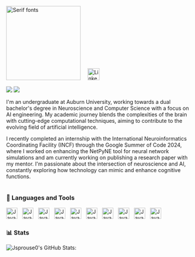 
<a href="https://www.fontspace.com/category/serif"><img src="https://see.fontimg.com/api/rf5/OVoWO/NDQ0MmVhNTQyZjljNDk2OWFmZDIyZjM3ZmRjYjQ5ZjEudHRm/SmFjb2IgU3Byb3VzZQ/aloevera.png?r=fs&h=65&w=1000&fg=9F31E8&bg=FFFFFF&tb=1&s=65" width="200px" alt="Serif fonts" center="true"></a>
<a href="https://www.linkedin.com/in/jacob-sprouse-590a71255/"><img style="padding-left:15px;" width="32px" alt="LinkedIn" title="LinkedIn" src="https://i.imgur.com/yRpa1dQ.png"/></a>
&#8287;&#8287;&#8287;&#8287;&#8287;


<img src="https://readme-typing-svg.demolab.com?font=Fira+Code&pause=1000&color=A813F7&width=440&height=45&center=true&lines=AI+Engineer;NetPyNE+Developer;Dual+Bachelor+Computer+Science%2FNeuroscience;Google+Summer+of+Code+2024+Contributor)](https://git.io/typing-svg)" />

<img src="https://readme-typing-svg.demolab.com/?lines=AI%20Engineer;NetPyNE%20Developer; Dual%20Bachelors%20Computer%20Science%2FNeuroscience;Google%20Summer%20of%20Code%20Contributor&font=Fira%20Code&center=true&width=440&height=45&color=f75c7e&vCenter=true&pause=1000&size=22" />

I'm an undergraduate at Auburn University, working towards a dual bachelor's degree in Neuroscience and Computer Science with a focus on AI engineering. My academic journey blends the complexities of the brain with cutting-edge computational techniques, aiming to contribute to the evolving field of artificial intelligence.

I recently completed an internship with the International Neuroinformatics Coordinating Facility (INCF) through the Google Summer of Code 2024, where I worked on enhancing the NetPyNE tool for neural network simulations and am currently working on publishing a research paper with my mentor. I'm passionate about the intersection of neuroscience and AI, constantly exploring how technology can mimic and enhance cognitive functions.

#

### 🧰 Languages and Tools

  <img align="left" alt="Java" width ="30px" style="padding-right:10px;" src="https://cdn.jsdelivr.net/gh/devicons/devicon/icons/java/java-original.svg"/>
  <img align="left" alt="Java" width ="30px" style="padding-right:10px;" src="https://cdn.jsdelivr.net/gh/devicons/devicon/icons/python/python-plain.svg"/>
  <img align="left" alt="Java" width ="30px" style="padding-right:10px;" src="https://cdn.jsdelivr.net/gh/devicons/devicon/icons/cplusplus/cplusplus-line.svg"/>
  <img align="left" alt="Java" width ="30px" style="padding-right:10px;" src="https://cdn.jsdelivr.net/gh/devicons/devicon/icons/git/git-original.svg"/>
  <img align="left" alt="Java" width ="30px" style="padding-right:10px;" src="https://cdn.jsdelivr.net/gh/devicons/devicon/icons/linux/linux-original.svg"/>
  <img align="left" alt="Java" width ="30px" style="padding-right:10px;" src="https://cdn.jsdelivr.net/gh/devicons/devicon/icons/html5/html5-plain.svg"/>
  <img align="left" alt="Java" width ="30px" style="padding-right:10px;" src="https://cdn.jsdelivr.net/gh/devicons/devicon/icons/css3/css3-plain.svg"/>
  <img align="left" alt="Java" width ="30px" style="padding-right:10px;" src="https://cdn.jsdelivr.net/gh/devicons/devicon/icons/bash/bash-original.svg"/>
  <img align="left" alt="Java" width ="30px" style="padding-right:10px;" src="https://cdn.jsdelivr.net/gh/devicons/devicon/icons/react/react-original.svg"/>
  <img align="left" alt="Java" width ="30px" style="padding-right:10px;" src="https://cdn.jsdelivr.net/gh/devicons/devicon/icons/github/github-original.svg"/>
  <br />

#

### 📊 Stats
![Jsprouse0's GitHub Stats:](https://github-readme-stats.vercel.app/api?username=Jsprouse0&show_icons=true&theme=midnight-purple)


